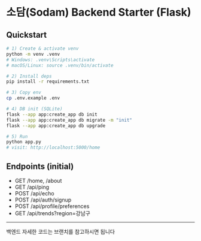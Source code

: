 # 소담(Sodam) Backend Starter (Flask)

## Quickstart
```bash
# 1) Create & activate venv
python -m venv .venv
# Windows: .venv\Scripts\activate
# macOS/Linux: source .venv/bin/activate

# 2) Install deps
pip install -r requirements.txt

# 3) Copy env
cp .env.example .env

# 4) DB init (SQLite)
flask --app app:create_app db init
flask --app app:create_app db migrate -m "init"
flask --app app:create_app db upgrade

# 5) Run
python app.py
# visit: http://localhost:5000/home
```

## Endpoints (initial)
- GET  /home, /about
- GET  /api/ping
- POST /api/echo
- POST /api/auth/signup
- POST /api/profile/preferences
- GET  /api/trends?region=강남구

***
백엔드 자세한 코드는 브랜치를 참고하시면 됩니다

